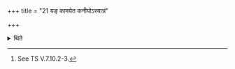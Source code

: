 +++
title = "21 यङ् कामयेत कनीयोऽस्यान्नं"

+++

<details><summary>थिते</summary>

21. It has been said (in a Brāhmaṇa-text): “In the case of whom (the Adhvaryu) desires that he (sacrificer) should have less food, (he should keep the heads) very close (to the human head....)[^1]   

[^1]: See TS V.7.10.2-3.  
</details>
